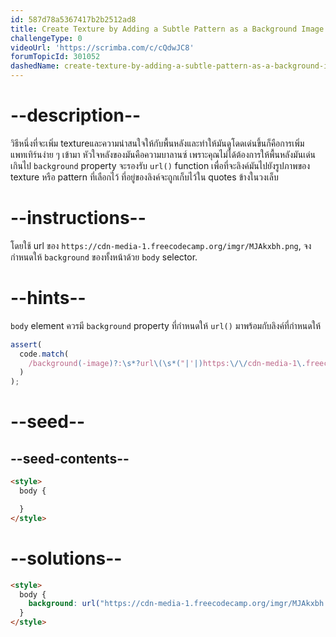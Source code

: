 ```yaml
---
id: 587d78a5367417b2b2512ad8
title: Create Texture by Adding a Subtle Pattern as a Background Image
challengeType: 0
videoUrl: 'https://scrimba.com/c/cQdwJC8'
forumTopicId: 301052
dashedName: create-texture-by-adding-a-subtle-pattern-as-a-background-image
---
```


# --description--

วิธีหนึ่งที่จะเพิ่ม textureและความน่าสนใจให้กับพื้นหลังและทำให้มันดูโดดเด่นขึ้นก็คือการเพิ่มแพทเทิร์นง่าย ๆ เข้ามา
หัวใจหลังของมันคือความบาลานซ์ เพราะคุณไม่ได้ต้องการให้พื้นหลังมันเด่นเกินไป
`background` property จะรองรับ  `url()` function เพื่อที่จะลิงค์มันไปยังรูปภาพของ texture หรือ pattern ที่เลือกไว้
ที่อยู่ของลิงค์จะถูกเก็บไว้ใน quotes ข้างในวงเล็บ

# --instructions--

โดยใช้ url ของ `https://cdn-media-1.freecodecamp.org/imgr/MJAkxbh.png`, จงกำหนดให้ `background` ของทั้งหน้าด้วย `body` selector.

# --hints--

`body` element ควรมี `background` property ที่กำหนดให้ `url()` มาพร้อมกับลิงค์ที่กำหนดให้

```js
assert(
  code.match(
    /background(-image)?:\s*?url\(\s*("|'|)https:\/\/cdn-media-1\.freecodecamp\.org\/imgr\/MJAkxbh\.png\2\s*\)/gi
  )
);
```

# --seed--

## --seed-contents--

```html
<style>
  body {

  }
</style>
```

# --solutions--

```html
<style>
  body {
    background: url("https://cdn-media-1.freecodecamp.org/imgr/MJAkxbh.png");
  }
</style>
```

